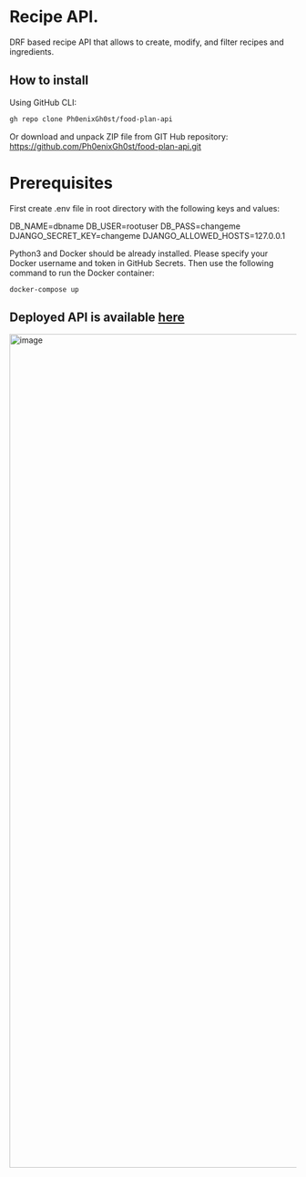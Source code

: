# Recipe API.
DRF based recipe API that allows to create, modify, and filter recipes and ingredients.

## How to install
Using GitHub CLI:
```bash
gh repo clone Ph0enixGh0st/food-plan-api
```

Or download and unpack ZIP file from GIT Hub repository: https://github.com/Ph0enixGh0st/food-plan-api.git

# Prerequisites
First create .env file in root directory with the following keys and values:

DB_NAME=dbname
DB_USER=rootuser
DB_PASS=changeme
DJANGO_SECRET_KEY=changeme
DJANGO_ALLOWED_HOSTS=127.0.0.1

Python3 and Docker should be already installed.
Please specify your Docker username and token in GitHub Secrets.
Then use the following command to run the Docker container:
```
docker-compose up
```

## Deployed API is available [here](http://ec2-18-210-17-23.compute-1.amazonaws.com/api/docs)

<img width="1463" alt="image" src="https://user-images.githubusercontent.com/108229516/226186944-4b2af4cf-356e-4144-93b4-a916d2dbf99e.png">
